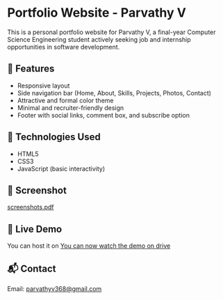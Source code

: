 # Portfolio Website - Parvathy V

This is a personal portfolio website for Parvathy V, a final-year Computer Science Engineering student actively seeking job and internship opportunities in software development.

## 🔹 Features
- Responsive layout
- Side navigation bar (Home, About, Skills, Projects, Photos, Contact)
- Attractive and formal color theme
- Minimal and recruiter-friendly design
- Footer with social links, comment box, and subscribe option

## 📁 Technologies Used
- HTML5
- CSS3
- JavaScript (basic interactivity)

## 📸 Screenshot
[screenshots.pdf](screenshots.pdf)

## 🔗 Live Demo
You can host it on [You can now watch the demo on drive](https://drive.google.com/file/d/1DqX2OHogQO5VrvQm_gjvVzTIuqoRc0rZ/view?usp=sharing) 
## 📬 Contact
Email: parvathyv368@gmail.com  

